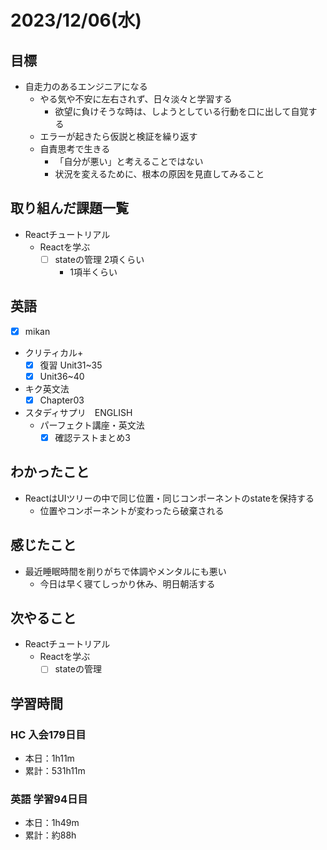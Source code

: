 # 2023/12/06(水)

## 目標

- 自走力のあるエンジニアになる
  - やる気や不安に左右されず、日々淡々と学習する
    - 欲望に負けそうな時は、しようとしている行動を口に出して自覚する
  - エラーが起きたら仮説と検証を繰り返す
  - 自責思考で生きる
    - 「自分が悪い」と考えることではない
    - 状況を変えるために、根本の原因を見直してみること

## 取り組んだ課題一覧

- Reactチュートリアル
  - Reactを学ぶ
    - [ ] stateの管理 2項くらい
      - 1項半くらい

## 英語

- [x] mikan
- クリティカル+
  - [x] 復習 Unit31~35
  - [x] Unit36~40

- キク英文法
  - [x] Chapter03

- スタディサプリ　ENGLISH
  - パーフェクト講座・英文法
    - [x] 確認テストまとめ3

## わかったこと

- ReactはUIツリーの中で同じ位置・同じコンポーネントのstateを保持する
  - 位置やコンポーネントが変わったら破棄される

## 感じたこと

- 最近睡眠時間を削りがちで体調やメンタルにも悪い
  - 今日は早く寝てしっかり休み、明日朝活する

## 次やること

- Reactチュートリアル
  - Reactを学ぶ
    - [ ] stateの管理

## 学習時間

### HC 入会179日目

- 本日：1h11m
- 累計：531h11m

### 英語 学習94日目

- 本日：1h49m
- 累計：約88h
